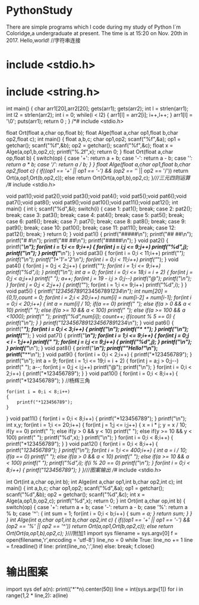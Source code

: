 # PythonStudy
There are simple programs which I code during my study of Python
I`m Coloridge,a undergraduate at present.
The time is at 15:20 on Nov. 20th in 2017.
Hello,world!
//字符串连接
# include <stdio.h>
# include <string.h>

int main()
{
	char arr1[20],arr2[20];
	gets(arr1);
	gets(arr2);
	int l = strlen(arr1);
	int l2 = strlen(arr2);
	int i = 0;
	while(i < l2)
	{
		arr1[l] = arr2[i];
		i++,l++;
	}
	arr1[l] = '\0';
	puts(arr1);
	return 0 ;
}
/*# include <stdio.h>

float Ort(float a,char op,float b);
float Alge(float a,char op1,float b,char op2,float c);
int main()
{
	float a,b,c;
	char op1,op2;
	scanf("%f",&a);
	op1 = getchar();
	scanf("%f",&b);
	op2 = getchar();
	scanf("%f",&c);
	float x = Alge(a,op1,b,op2,c);
	printf("%.2f",x);
	return 0;
}
float Ort(float a,char op,float b)
{
	switch(op)
	{
		case '+':
			return a + b;
		case '-':
			return a - b;
		case '*':
			return a * b;
		case '/':
			return a / b;
	}
}
float Alge(float a,char op1,float b,char op2,float c)
{
	if((op1 == '+' || op1 == '-') && (op2 == '*' || op2 == '/'))
		return Ort(a,op1,Ort(b,op2,c));
	else
		return Ort(Ort(a,op1,b),op2,c);
}*///三元四则运算
/*# include <stdio.h>

void pat1();void pat2();void pat3();void pat4();
void pat5();void pat6();void pat7();void pat8();
void pat9();void pat10();void pat11();void pat12();
int main()
{
	int i;
	scanf("%d",&i);
	switch(i)
	{
	case 1:
		pat1();
		break;
	case 2:
		pat2();
		break;
	case 3:
		pat3();
		break;
	case 4:
		pat4();
		break;
	case 5:
		pat5();
		break;
	case 6:
		pat6();
		break;
	case 7:
		pat7();
		break;
	case 8:
		pat8();
		break;
	case 9:
		pat9();
		break;
	case 10:
		pat10();
		break;
	case 11:
		pat11();
		break;
	case 12:
		pat12();
		break;
	}
	return 0;
}
void pat1()
{
	printf("#####\n");
	printf("## ##\n");
	printf("#   #\n");
	printf("## ##\n");
	printf("#####\n");
}
void pat2()
{
	printf("*********\n");
	for(int i = 1;i <= 9;i++)
	{
		for(int j = i;j <= 9;j++)
			printf("%d",j);
		printf("\n");
	}
	printf("*********\n");
}
void pat3()
{
	for(int i = 0;i < 11;i++)
		printf("*");
	printf("\n");
	printf("*1+'1'='2'*\n");
	for(int i = 0;i < 11;i++)
		printf("*");
}
void pat4()
{
	for(int j = 0;j < 2;j++)
	{
		printf("*");
		for(int i = 1;i <= 9;i++)
			printf("%d",i);
	}
	printf("\n");
	int a = 0;
	for(int  i = 0;i <= 18;i = i + 2)
	{
		for(int j = 0;j < a;j++)
			printf(" ");
		a++;
		for(int j = 19 - i;j > 0;j--)
			printf("@");
		printf("\n");
	}
	for(int j = 0;j < 2;j++)
	{
		printf("*");
		for(int i = 1;i <= 9;i++)
			printf("%d",i);
	}
}
void pat5()
{
	printf("*123456789*123456789*1234\n");
	int num[20] = {0,1},count = 0;
	for(int i = 2;i < 20;i++)
		num[i] = num[i-2] + num[i-1];
	for(int i = 0;i < 20;i++)
	{
		int a = num[i] / 10;
		if(a == 0)
			printf("   ");
		else if(a > 0 && a < 10)
			printf("  ");
		else if(a >= 10 && a < 100)
			printf(" ");
		else if(a >= 100 && a <1000);
			printf(" ");
		printf("%d",num[i]);
		count++;
		if(count % 5 == 0)
		{
			printf("\n");
		}
	}
	printf("*123456789*123456789*1234\n");
}
void pat6()
{
	printf("*****");
	for(int i = 0;i < 3;i++)
	{
		printf("\n");
		printf("*   *");
	}
	printf("\n");
	printf("*****");
}
void pat7()
{
	printf("*********\n");
	for(int i = 1;i <= 9;i++)
	{
		for(int j = 0;j < i - 1;j++)
			printf(" ");
		for(int j = i;j <= 9;j++)
		{
			printf("%d",j);
		}
		printf("\n");
	}
	printf("*********\n");
}
void pat8()
{
	printf("**********\n");
	printf("*\"Hello!\"*\n");
	printf("**********\n");
}
void pat9()
{
	for(int i = 0;i < 2;i++)
	{
		printf("*123456789");
	}
	printf("\n");
	int a = 9;
	for(int i = 1;i <= 19;i = i + 2)
	{
		for(int j = a;j > 0;j--)
			printf(" ");
		a--;
		for(int j = 0;j < i;j++)
			printf("@");
		printf("\n");
	}
	for(int i = 0;i < 2;i++)
	{
		printf("*123456789");
	}
}
void pat10()
{
	for(int i = 0;i < 8;i++)
	{
		printf("*123456789");
	}
	//杨辉三角

	for(int i = 0;i < 8;i++)
	{
		printf("*123456789");
	}
}
void pat11()
{
	for(int i = 0;i < 8;i++)
	{
		printf("*123456789");
	}
	printf("\n");
	int x,y;
	for(int i = 1;i <= 20;i++)
	{
		for(int j = 1;j <= i;j++)
		{
			x = i * j;
			y = x / 10;
			if(y == 0)
				printf("   ");
			else if(y > 0 && y < 10)
				printf("  ");
			else if(y >= 10 && y < 100)
				printf(" ");
			printf("%d",x);
		}
		printf("\n");
	}
	for(int i = 0;i < 8;i++)
	{
		printf("*123456789");
	}
}
void pat12()
{
	for(int i = 0;i < 8;i++)
	{
		printf("*123456789");
	}
	printf("\n");
	for(int i = 1;i <= 400;i++)
	{
		int a = i / 10;
		if(a == 0)
			printf("   ");
		else if(a > 0 && a < 10)
			printf("  ");
		else if(a >= 10 && a < 100)
			printf(" ");
		printf("%d",i);
		if(i % 20 == 0)
			printf("\n");
	}
	for(int i = 0;i < 8;i++)
	{
		printf("*123456789");
	}
}*///图案输出
/*# include <stdio.h>

int Ort(int a,char op,int b);
int Alge(int a,char op1,int b,char op2,int c);
int main()
{
	int a,b,c;
	char op1,op2;
	scanf("%d",&a);
	op1 = getchar();
	scanf("%d",&b);
	op2 = getchar();
	scanf("%d",&c);
	int x = Alge(a,op1,b,op2,c);
	printf("%d",x);
	return 0;
}
int Ort(int a,char op,int b)
{
	switch(op)
	{
		case '+':
			return a + b;
		case '-':
			return a - b;
		case '%':
			return a % b;
		case '^':
			{
				int sum = 1;
				for(int i = 0;i < b;i++)
				{
					sum *= a;
				}
				return sum;
			}
	}
}
int Alge(int a,char op1,int b,char op2,int c)
{
	if((op1 == '+' || op1 == '-') && (op2 == '%' || op2 == '^'))
		return Ort(a,op1,Ort(b,op2,c));
	else
		return Ort(Ort(a,op1,b),op2,c);
}*///附加1
import sys
filename = sys.argv[0]
f = open(filename,'r',encoding = 'utf-8')
line_no = 0
while True:
    line_no += 1
    line = f.readline()
    if line:
        print(line_no,':',line)
    else:
        break;
f.close()
# 输出图案
import sys
def a(n):
    print(('*'*n).center(50))
line = int(sys.argv[1])
for i in range(1,2 * line,2):
    a(line)
